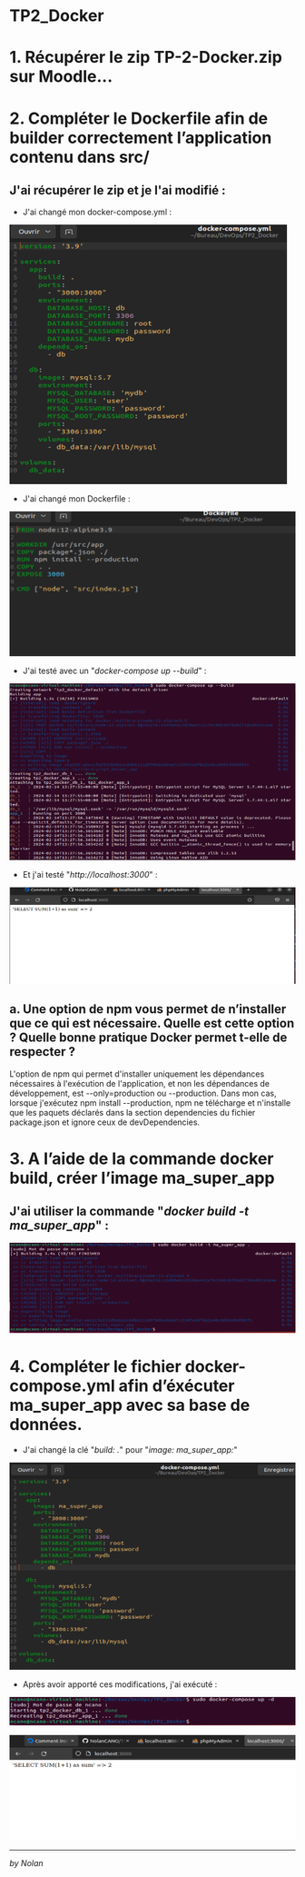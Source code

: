 # TP2_Docker

# 1. Récupérer le zip TP-2-Docker.zip sur Moodle...

# 2. Compléter le Dockerfile afin de builder correctement l’application contenu dans src/

## J'ai récupérer le zip et je l'ai modifié :

- J'ai changé mon docker-compose.yml :

![alt text](images/image-1.png)

- J'ai changé mon Dockerfile :

![alt text](images/image.png)

- J'ai testé avec un "*docker-compose up --build*" :

![alt text](images/image-2.png)

- Et j'ai testé "*http://localhost:3000*" :

![alt text](images/image-3.png)

## a. Une option de npm vous permet de n’installer que ce qui est nécessaire. Quelle est cette option ? Quelle bonne pratique Docker permet t-elle de respecter ?

L'option de npm qui permet d'installer uniquement les dépendances nécessaires à l'exécution de l'application, et non les dépendances de développement, est --only=production ou --production. Dans mon cas, lorsque j'exécutez npm install --production, npm ne télécharge et n'installe que les paquets déclarés dans la section dependencies du fichier package.json et ignore ceux de devDependencies.

# 3. A l’aide de la commande docker build, créer l’image ma_super_app

## J'ai utiliser la commande "*docker build -t ma_super_app*" :

![alt text](images/image-4.png)

# 4. Compléter le fichier docker-compose.yml afin d’éxécuter ma_super_app avec sa base de données.

- J'ai changé la clé "*build: .*" pour "*image: ma_super_app:*"

![alt text](images/image-5.png)

- Après avoir apporté ces modifications, j'ai exécuté :

![alt text](images/image-6.png)

![alt text](images/image-7.png)

---

*by Nolan*